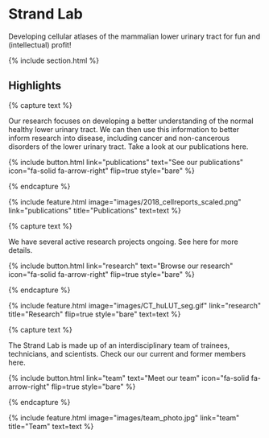 ---
---

# Strand Lab

Developing cellular atlases of the mammalian lower urinary tract for fun and (intellectual) profit!

{% include section.html %}

## Highlights

{% capture text %}

Our research focuses on developing a better understanding of the normal healthy lower urinary tract. We can then use this information to better inform research into disease, including cancer and non-cancerous disorders of the lower urinary tract. Take a look at our publications here.

{%
  include button.html
  link="publications"
  text="See our publications"
  icon="fa-solid fa-arrow-right"
  flip=true
  style="bare"
%}

{% endcapture %}

{%
  include feature.html
  image="images/2018_cellreports_scaled.png"
  link="publications"
  title="Publications"
  text=text
%}

{% capture text %}

We have several active research projects ongoing. See here for more details.

{%
  include button.html
  link="research"
  text="Browse our research"
  icon="fa-solid fa-arrow-right"
  flip=true
  style="bare"
%}

{% endcapture %}

{%
  include feature.html
  image="images/CT_huLUT_seg.gif"
  link="research"
  title="Research"
  flip=true
  style="bare"
  text=text
%}

{% capture text %}

The Strand Lab is made up of an interdisciplinary team of trainees, technicians, and scientists. Check our our current and former members here.

{%
  include button.html
  link="team"
  text="Meet our team"
  icon="fa-solid fa-arrow-right"
  flip=true
  style="bare"
%}

{% endcapture %}

{%
  include feature.html
  image="images/team_photo.jpg"
  link="team"
  title="Team"
  text=text
%}
